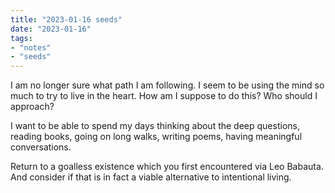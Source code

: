 ```yaml
---
title: "2023-01-16 seeds"
date: "2023-01-16"
tags:
- "notes"
- "seeds"
---
```


I am no longer sure what path I am following. I seem to be using the mind so much to try to live in the heart. How am I suppose to do this? Who should I approach?

I want to be able to spend my days thinking about the deep questions, reading books, going on long walks, writing poems, having meaningful conversations.

Return to a goalless existence which you first encountered via Leo Babauta. And consider if that is in fact a viable alternative to intentional living.